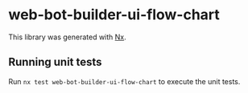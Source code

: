 # web-bot-builder-ui-flow-chart

This library was generated with [Nx](https://nx.dev).

## Running unit tests

Run `nx test web-bot-builder-ui-flow-chart` to execute the unit tests.
